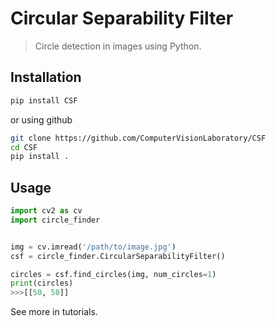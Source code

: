 # Circular Separability Filter
> Circle detection in images using Python.


## Installation

```bash
pip install CSF
```

or using github
```bash
git clone https://github.com/ComputerVisionLaboratory/CSF
cd CSF
pip install .
```


## Usage

```python
import cv2 as cv
import circle_finder


img = cv.imread('/path/to/image.jpg')
csf = circle_finder.CircularSeparabilityFilter()

circles = csf.find_circles(img, num_circles=1)
print(circles)
>>>[[50, 50]]
```


See more in tutorials.
